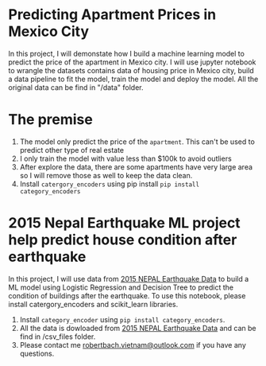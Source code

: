 # Predicting Apartment Prices in Mexico City
In this project, I will demonstate how I build a machine learning model to predict the price of the apartment in Mexico city.
I will use jupyter notebook to wrangle the datasets contains data of housing price in Mexico city, build a data pipeline to fit the model, train the model and deploy the model.
All the original data can be find in "/data" folder.
# The premise

1. The model only predict the price of the `apartment`. This can't be used to predict other type of real estate
2. I only train the model with value less than $100k to avoid outliers
3. After explore the data, there are some apartments have very large area so I will remove those as well to keep the data clean.
4. Install `catergory_encoders` using pip install `pip install category_encoders`

# 2015 Nepal Earthquake ML project help predict house condition after earthquake
In this project, I will use data from [2015 NEPAL Earthquake Data](https://eq2015.npc.gov.np/) to build a ML model using Logistic Regression and Decision Tree to predict the condition of buildings after the earthquake.
To use this notebook, please install catergory_encoders and scikit_learn libraries.
1. Install `category_encoder` using `pip install category_encoders`.
2. All the data is dowloaded from [2015 NEPAL Earthquake Data](https://eq2015.npc.gov.np/) and can be find in /csv_files folder.
3. Please contact me <robertbach.vietnam@outlook.com> if you have any questions.